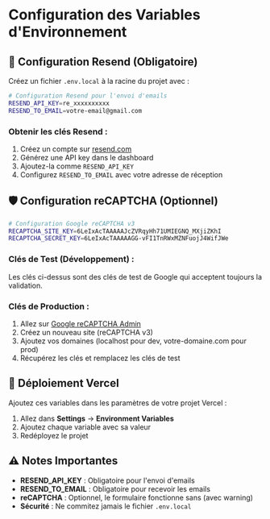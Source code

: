 # Configuration des Variables d'Environnement

## 📧 Configuration Resend (Obligatoire)

Créez un fichier `.env.local` à la racine du projet avec :

```bash
# Configuration Resend pour l'envoi d'emails
RESEND_API_KEY=re_xxxxxxxxxx
RESEND_TO_EMAIL=votre-email@gmail.com
```

### Obtenir les clés Resend :
1. Créez un compte sur [resend.com](https://resend.com)
2. Générez une API key dans le dashboard
3. Ajoutez-la comme `RESEND_API_KEY`
4. Configurez `RESEND_TO_EMAIL` avec votre adresse de réception

## 🛡️ Configuration reCAPTCHA (Optionnel)

```bash
# Configuration Google reCAPTCHA v3
RECAPTCHA_SITE_KEY=6LeIxAcTAAAAAJcZVRqyHh71UMIEGNQ_MXjiZKhI
RECAPTCHA_SECRET_KEY=6LeIxAcTAAAAAGG-vFI1TnRWxMZNFuojJ4WifJWe
```

### Clés de Test (Développement) :
Les clés ci-dessus sont des clés de test de Google qui acceptent toujours la validation.

### Clés de Production :
1. Allez sur [Google reCAPTCHA Admin](https://www.google.com/recaptcha/admin)
2. Créez un nouveau site (reCAPTCHA v3)
3. Ajoutez vos domaines (localhost pour dev, votre-domaine.com pour prod)
4. Récupérez les clés et remplacez les clés de test

## 🚀 Déploiement Vercel

Ajoutez ces variables dans les paramètres de votre projet Vercel :

1. Allez dans **Settings** → **Environment Variables**
2. Ajoutez chaque variable avec sa valeur
3. Redéployez le projet

## ⚠️ Notes Importantes

- **RESEND_API_KEY** : Obligatoire pour l'envoi d'emails
- **RESEND_TO_EMAIL** : Obligatoire pour recevoir les emails
- **reCAPTCHA** : Optionnel, le formulaire fonctionne sans (avec warning)
- **Sécurité** : Ne commitez jamais le fichier `.env.local`
